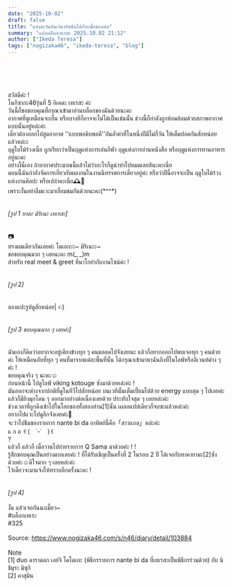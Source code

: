 ```yaml
---
date: "2025-10-02"
draft: false
title: "แสงตะวันอันเจิดจรัสนั่นได้เรียกชื่อของเธอ"
summary: "แปลบล็อกเทเรสะ 2025.10.02 21:12"
author: ["Ikeda Teresa"]
tags: ["nogizaka46", "ikeda-teresa", "blog"]
---
```


\
\
\
\
สวัสดีค่ะ !\
โนกิซากะ46รุ่นที่ 5 อิเคดะ เทเรสะ ค่ะ\
วันนี้ก็ขอขอบคุณที่กรุณาเข้ามาอ่านบล็อกของฉันด้วยนะคะ\
อากาศที่ดูเหมือนจะเย็น หรือบางทีก็อาจจะไม่ได้เป็นเช่นนั้น ช่วงนี้ก็กำลังถูกห้อมล้อมด้วยสภาพอากาศแบบนั้นอยู่หล่ะค่ะ\
เดี๋ยวต้องออกไปสูดอากาศ ''แบบพอดิบพอดี''อันล้ำค่าที่ในหนึ่งปีมีไม่กี่วัน ให้เต็มปอดกันสักหน่อยแล้วหล่ะะ\
ฤดูใบไม้ร่วงเนี่ย ถูกเรียกว่าเป็นฤดูแห่งการเล่นกีฬา ฤดูแห่งการอ่านหนังสือ หรือฤดูแห่งการทานอาหารอยู่นะคะ\
อย่างงี้นี่เอง ถ้าอากาศประมาณนี้แล้วไม่ว่าอะไรก็ดูน่าทำไปหมดเลยสินะคะเนี่ย\
ตอนนี้ฉันกำลังจัดการเกี่ยวกับผลงานในงานนิทรรศการเดี่ยวอยู่ค่ะ หรือว่าปีนี้อาจจะเป็น ฤดูใบไม้ร่วงแห่งงานศิลปะ หรือเปล่าคะเนี่ย🕰🤎\
เพราะงั้นอย่าลืมแวะมาเยี่ยมชมกันด้วยนะคะ(\*^^\*)\
\
\
*[รูป 1 ยาดะ มิริเนะ เทเรสะ]*\
\
\
📷\
ทรงผมเดียวกันเลยค่ะ โมเอกะะ~ มิริเนะะ~\
ขอขอบคุณมาก ๆ เลยนะคะ m(\_ \_)m\
สำหรับ real meet & greet ที่นาโกย่ากับงานไซน์ค่ะ !\
\
\
*[รูป 2]*\
\
\
ลองแปะรูปดูสักหน่อย| ‹:)\
\
\
*[รูป 3 ขอบคุณมาก ๆ เลยค่ะ]*\
\
\
ฉันเองก็คิดว่าอยากจะอยู่เคียงข้างทุก ๆ คนตลอดไปจังเลยนะ แล้วก็อยากออกไปพบเจอทุก ๆ คนด้วยค่ะ ให้เหมือนกับที่ทุก ๆ คนที่มาจากแต่ละพื้นที่นั้น ได้กรุณาเข้ามาหาฉันถึงที่ในไลฟ์หรืออีเวนท์ต่าง ๆ ค่ะ !\
ขอบคุณจริง ๆ นะคะ☺︎\
ก่อนหน้านี้ ไปดูไลฟ์ viking kotouge ซังมาด้วยหล่ะค่ะ !\
มันออกจะต่างจากปกติที่ดูในทีวีไปสักหน่อย บนเวทีนั้นเต็มเปี่ยมไปด้วย energy แบบสุด ๆ ไปเลยค่ะ แล้วก็มียิงมุกโดน ๆ ออกมาอย่างต่อเนื่องเลยด้วย ประทับใจสุด ๆ เลยหล่ะค่ะ\
ช่วงเวลาที่ถูกดึงเข้าไปในโลกของทั้งสองท่าน[1]นั้น เผลอแปปเดียวก็จบซะแล้วหล่ะค่ะ\
อยากไปแวะไปดูอีกจังเลยค่ะ🤣\
จะว่าไปธีมของรายการ nante bi da อาทิตย์นี้คือ「สาวแกล」หล่ะค่ะ\
แ ก ล ✌︎(　˙-˙　)✌︎\
?\
แล้วก็ แล้วก็ เมื่อวานไปถ่ายรายการ Q Sama มาด้วยค่ะ ! !\
รู้สึกขอบคุณเป็นอย่างมากเลยค่ะ ! ที่ได้รับเชิญเป็นครั้งที่ 2 ในรอบ 2 ปี ได้เจอกับทาคายามะ[2]ซังด้วยค่ะ☺️ดีใจมาก ๆ เลยหล่ะค่ะ\
ไว้เดี๋ยวจะมาแจ้งให้ทราบอีกครั้งนะคะ !\
\
\
*[รูป 4]*\
\
งั้น แล้วเจอกันนะเมี๊ยว~\
\#บล็อกเทเระ\
\#325\
\
Source: <https://www.nogizaka46.com/s/n46/diary/detail/103884>\
\
Note\
[1] duo ดาราตลก เอย์จิ โคโตเกะ (พิธีกรรายการ nante bi da ที่เทเรสะเป็นพิธีกรร่วมด้วย) กับ นิชิมุระ มิซุกิ\
[2] คาสุมิน
